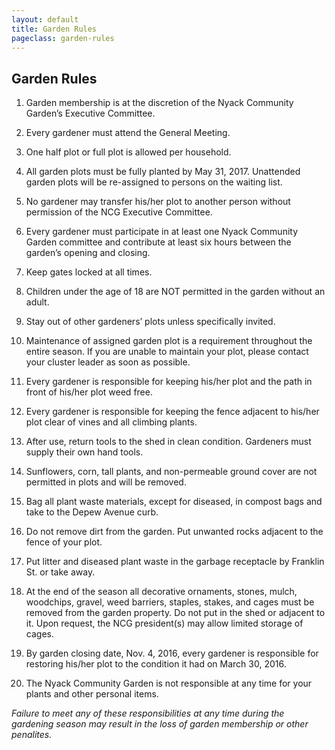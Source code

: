 ```yaml
---
layout: default
title: Garden Rules
pageclass: garden-rules
---
```


## Garden Rules

1. Garden membership is at the discretion of the Nyack Community Garden’s Executive Committee.

2. Every gardener must attend the General Meeting.

3. One half plot or full plot is allowed per household.

4. All garden plots must be fully planted by May 31, 2017.  Unattended garden plots will be re-assigned to persons on the waiting list.

5. No gardener may transfer his/her plot to another person without permission of the NCG Executive Committee.

6. Every gardener must participate in at least one Nyack Community Garden committee and contribute at least six hours between the garden’s opening and closing.

7. Keep gates locked at all times.

8. Children under the age of 18 are NOT permitted in the garden without an adult.

9. Stay out of other gardeners’ plots unless specifically invited.

10. Maintenance of assigned garden plot is a requirement throughout the entire season.  If you are unable to maintain your plot, please contact your cluster leader as soon as possible.

11. Every gardener is responsible for keeping his/her plot and the path in front of his/her plot weed free.

12. Every gardener is responsible for keeping the fence adjacent to his/her plot clear of vines and all climbing plants.

13. After use, return tools to the shed in clean condition.  Gardeners must supply their own hand tools.

14. Sunflowers, corn, tall plants, and non-permeable ground cover are not permitted in plots and will be removed.

15. Bag all plant waste materials, except for diseased, in compost bags and take to the Depew Avenue curb.

16. Do not remove dirt from the garden.  Put unwanted rocks adjacent to the fence of your plot.

17. Put litter and diseased plant waste in the garbage receptacle by Franklin St. or take away.

18. At the end of the season all decorative ornaments, stones, mulch, woodchips, gravel, weed barriers, staples, stakes, and cages must be removed from the garden property. Do not put in the shed or adjacent to it. Upon request, the NCG president(s) may allow limited storage of cages.

19. By garden closing date, Nov. 4, 2016, every gardener is responsible for restoring his/her plot to the condition it had on March 30, 2016.

20. The Nyack Community Garden is not responsible at any time for your plants and other personal items.

*Failure to meet any of these responsibilities at any time during the gardening season may result in the loss of garden membership or other penalites.*













